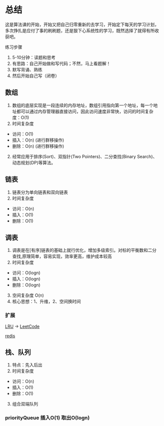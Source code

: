 # 总结
这是算法课的开始，开始又把自己归零重新的去学习，开始定下每天的学习计划，多次挣扎是应付了事的刷刷题，还是狠下心系统性的学习，既然选择了就得有所收获吧。

练习步骤
1. 5-10分钟：读题和思考
2. 有思路：自己开始做和写代码；不然，马上看题解！
3. 默写背诵、熟练
4. 然后开始自己写（闭卷）


## 数组
1. 数组的底层实现是一段连续的内存地址，数组引用指向第一个地址，每一个地址都可以通过内存管理器直接访问，因此访问速度非常快，访问的时间复杂度：O(1)
2. 时间复杂度
- 访问：O(1)
- 插入：O(n) (进行群移操作)
- 删除：O(n) (进行群移操作)

2. 经常应用于排序(Sort)、双指针(Two Pointers)、二分查找(Binary Search)、动态规划(DP)等算法。

## 链表
1. 链表分为单向链表和双向链表
2. 时间复杂度
- 访问：O(n)
- 插入：O(1)
- 删除：O(1)

## 调表
1. 调表是在[有序]链表的基础上就行优化，增加多级索引。对标的平衡数和二分查找,原理简单，容易实现，效率更高，维护成本较高
2. 时间复杂度
- 访问：O(logn)
- 插入：O(logn)
- 删除：O(logn)
3. 空间复杂度 O(n)
4. 核心思想：1、升维，2、空间换时间
### 扩展
[LRU](https://www.jianshu.com/p/b1ab4a170c3c) -> [LeetCode](https://leetcode-cn.com/problems/lru-cache/)
    
[redis](https://redisbook.readthedocs.io/en/latest/internal-datastruct/skiplist.html)


## 栈、队列
1. 特点：先入后出
2. 时间复杂度
- 访问：O(n)
- 插入：O(1)
- 删除：O(1)
3. 组合双端队列
### priorityQueue 插入O(1) 取出O(logn)

